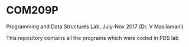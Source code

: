 # COM209P
Programming and Data Structures Lab, July-Nov 2017 (Dr. V Masilamani)

This repository contains all the programs which were coded in PDS lab
